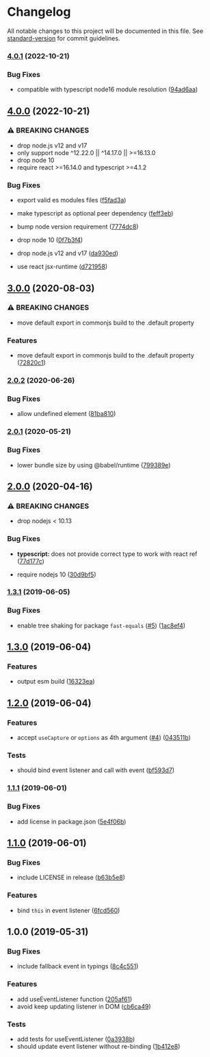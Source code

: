 # Changelog

All notable changes to this project will be documented in this file. See [standard-version](https://github.com/conventional-changelog/standard-version) for commit guidelines.

### [4.0.1](https://github.com/foray1010/use-typed-event-listener/compare/v4.0.0...v4.0.1) (2022-10-21)

### Bug Fixes

- compatible with typescript node16 module resolution ([94ad6aa](https://github.com/foray1010/use-typed-event-listener/commit/94ad6aa77c91e846b24a92877e1821f503738c32))

## [4.0.0](https://github.com/foray1010/use-typed-event-listener/compare/v3.0.0...v4.0.0) (2022-10-21)

### ⚠ BREAKING CHANGES

- drop node.js v12 and v17
- only support node ^12.22.0 || ^14.17.0 || >=16.13.0
- drop node 10
- require react >=16.14.0 and typescript >=4.1.2

### Bug Fixes

- export valid es modules files ([f5fad3a](https://github.com/foray1010/use-typed-event-listener/commit/f5fad3a27b70107e08b7f03cc60df3ac1eee0cd9))
- make typescript as optional peer dependency ([feff3eb](https://github.com/foray1010/use-typed-event-listener/commit/feff3eb62bc82689932bb082256bd42bc17a7915))

- bump node version requirement ([7774dc8](https://github.com/foray1010/use-typed-event-listener/commit/7774dc883eb61fb58341f0fe2b38553c98b3e8bd))
- drop node 10 ([0f7b3f4](https://github.com/foray1010/use-typed-event-listener/commit/0f7b3f45661c2c57dfefe885ad703a0c74339513))
- drop node.js v12 and v17 ([da930ed](https://github.com/foray1010/use-typed-event-listener/commit/da930ed4ba8a69787d8cf9fc519657f2a8fc58de))
- use react jsx-runtime ([d721958](https://github.com/foray1010/use-typed-event-listener/commit/d7219586415bded931fdb5d0d845106d4e8d87c0))

## [3.0.0](https://github.com/foray1010/use-typed-event-listener/compare/v2.0.2...v3.0.0) (2020-08-03)

### ⚠ BREAKING CHANGES

- move default export in commonjs build to the .default property

### Features

- move default export in commonjs build to the .default property ([72820c1](https://github.com/foray1010/use-typed-event-listener/commit/72820c11ac251f5dad4cacafb8a0b12df4f55d92))

### [2.0.2](https://github.com/foray1010/use-typed-event-listener/compare/v2.0.1...v2.0.2) (2020-06-26)

### Bug Fixes

- allow undefined element ([81ba810](https://github.com/foray1010/use-typed-event-listener/commit/81ba810da7d2020d58a180cd0ef77b84ee4fb9e7))

### [2.0.1](https://github.com/foray1010/use-typed-event-listener/compare/v2.0.0...v2.0.1) (2020-05-21)

### Bug Fixes

- lower bundle size by using @babel/runtime ([799389e](https://github.com/foray1010/use-typed-event-listener/commit/799389ee6cac419a206c2d7cf6b0e6aac08bc084))

## [2.0.0](https://github.com/foray1010/use-typed-event-listener/compare/v1.3.1...v2.0.0) (2020-04-16)

### ⚠ BREAKING CHANGES

- drop nodejs < 10.13

### Bug Fixes

- **typescript:** does not provide correct type to work with react ref ([77d177c](https://github.com/foray1010/use-typed-event-listener/commit/77d177c21057d763514680a00f1f7e3a66aa6728))

* require nodejs 10 ([30d9bf5](https://github.com/foray1010/use-typed-event-listener/commit/30d9bf5c99057a795885179cff4df14632016617))

### [1.3.1](https://github.com/foray1010/use-typed-event-listener/compare/v1.3.0...v1.3.1) (2019-06-05)

### Bug Fixes

- enable tree shaking for package `fast-equals` ([#5](https://github.com/foray1010/use-typed-event-listener/issues/5)) ([1ac8ef4](https://github.com/foray1010/use-typed-event-listener/commit/1ac8ef4))

## [1.3.0](https://github.com/foray1010/use-typed-event-listener/compare/v1.2.0...v1.3.0) (2019-06-04)

### Features

- output esm build ([16323ea](https://github.com/foray1010/use-typed-event-listener/commit/16323ea))

## [1.2.0](https://github.com/foray1010/use-typed-event-listener/compare/v1.1.1...v1.2.0) (2019-06-04)

### Features

- accept `useCapture` or `options` as 4th argument ([#4](https://github.com/foray1010/use-typed-event-listener/issues/4)) ([043511b](https://github.com/foray1010/use-typed-event-listener/commit/043511b))

### Tests

- should bind event listener and call with event ([bf593d7](https://github.com/foray1010/use-typed-event-listener/commit/bf593d7))

### [1.1.1](https://github.com/foray1010/use-typed-event-listener/compare/v1.1.0...v1.1.1) (2019-06-01)

### Bug Fixes

- add license in package.json ([5e4f06b](https://github.com/foray1010/use-typed-event-listener/commit/5e4f06b))

## [1.1.0](https://github.com/foray1010/use-typed-event-listener/compare/v1.0.0...v1.1.0) (2019-06-01)

### Bug Fixes

- include LICENSE in release ([b63b5e8](https://github.com/foray1010/use-typed-event-listener/commit/b63b5e8))

### Features

- bind `this` in event listener ([6fcd560](https://github.com/foray1010/use-typed-event-listener/commit/6fcd560))

## 1.0.0 (2019-05-31)

### Bug Fixes

- include fallback event in typings ([8c4c551](https://github.com/foray1010/use-typed-event-listener/commit/8c4c551))

### Features

- add useEventListener function ([205af61](https://github.com/foray1010/use-typed-event-listener/commit/205af61))
- avoid keep updating listener in DOM ([cb6ca49](https://github.com/foray1010/use-typed-event-listener/commit/cb6ca49))

### Tests

- add tests for useEventListener ([0a3938b](https://github.com/foray1010/use-typed-event-listener/commit/0a3938b))
- should update event listener without re-binding ([1b412e8](https://github.com/foray1010/use-typed-event-listener/commit/1b412e8))
